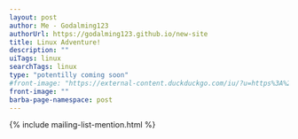 ```yaml
---
layout: post
author: Me - Godalming123
authorUrl: https://godalming123.github.io/new-site
title: Linux Adventure!
description: ""
uiTags: linux
searchTags: linux
type: "potentilly coming soon"
#front-image: "https://external-content.duckduckgo.com/iu/?u=https%3A%2F%2Ftse1.mm.bing.net%2Fth%3Fid%3DOIP.Zo9ihPi40rQ1CPL39WI8_wHaDV%26pid%3DApi&f=1"
front-image: ""
barba-page-namespace: post
---
```


{% include mailing-list-mention.html %}
